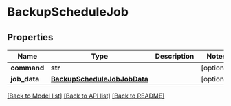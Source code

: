 # BackupScheduleJob


## Properties
Name | Type | Description | Notes
------------ | ------------- | ------------- | -------------
**command** | **str** |  | [optional] 
**job_data** | [**BackupScheduleJobJobData**](BackupScheduleJobJobData.md) |  | [optional] 

[[Back to Model list]](../README.md#documentation-for-models) [[Back to API list]](../README.md#documentation-for-api-endpoints) [[Back to README]](../README.md)


